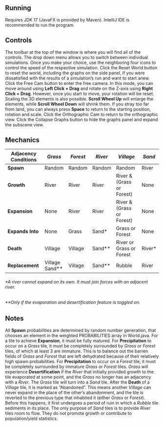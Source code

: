 ## Running
Requires JDK 17 (JavaFX is provided by Maven). IntelliJ IDE is recommended to run the program.
## Controls
The toolbar at the top of the window is where you will find all of the controls.
The drop down menu allows you to switch between individual simulations. Once you make your choice, use the neighboring four icons to control the speed of the respective simulation.
Click the Reset World button to reset the world, including the graphs on the side panel, if you were dissatisfied with the results of a simulation’s run and want to start anew.
Click the Free Cam button to enter the free camera.
In this mode, you can move around using **Left Click + Drag** and rotate on the Z-axis using **Right Click + Drag**. However, once you start to move, your rotation will be reset.
Scaling the 3D elements is also possible. **Scroll Wheel Up** will enlarge the elements, while **Scroll Wheel Down** will shrink them.
If you stray too far from land, you can always press **Space** to return to the starting position, rotation and scale.
Click the Orthographic Cam to return to the orthographic view.
Click the Collapse Graphs button to hide the graphs panel and expand the subscene view.
## Mechanics
| Adjacency Conditions | *Grass* | *Forest* | *River* | *Village* | *Sand* |
| ---- | ---- | ---- | ---- | ---- | ---- |
| **Spawn** | Random | Random | Random | Random | River |
| **Growth** | River | River | River | River & (Grass or Forest) | None |
| **Expansion** | None | River | River | River & (Grass or Forest) | None |
| **Expands Into** | None | Grass | Sand* | Grass or Forest | None |
| **Death** | Village | Village | Sand** | River or Grass or Forest | River* |
| **Replacement** | Village<br>Sand** | Village | Sand** | Rubble | River |
###### \*A river cannot expand on its own. It must join forces with an adjacent river.
###### \*\*Only if the evaporation and desertification feature is toggled on.

## Notes
All **Spawn** probabilities are determined by random number generation, that chooses an element in the weighted PROBABILITIES array in World.java.
For a tile to achieve **Expansion**, it must be fully matured.
For **Precipitation** to occur on a *Grass* tile, it must be completely surrounded by *Grass* or *Forest* tiles, of which at least 3 are immature. This is to balance out the barren fields of *Grass* and *Forest* that are left dehydrated because of their relatively high spawn probabilities.
For **Precipitation** to occur on a *Forest* tile, it must be completely surrounded by immature *Grass* or *Forest* tiles.
*Grass* will experience **Desertification** if the *River* that initially provided growth to the tile evaporated at some point, and the *Grass* no longer has an adjacency with a *River*. The *Grass* tile will turn into a *Sand* tile.
After the **Death** of a *Village* tile, it is marked as “Abandoned”. This means another *Village* can never expand in the place of the other’s abandonment, and the tile is reverted to the previous type that inhabited it (either *Grass* or *Forest*). Before this happens, it first undergoes a period of ruin in which a *Rubble* tile sediments in its place.
The only purpose of *Sand* tiles is to provide *River* tiles room to flow. They do not promote growth or contribute to population/yield statistics.
